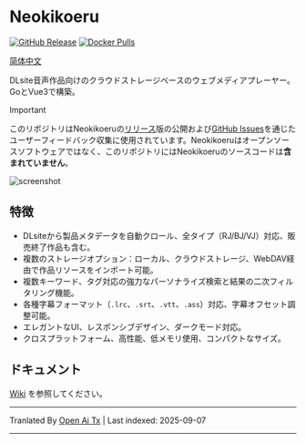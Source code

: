 # Neokikoeru

[![GitHub Release](https://img.shields.io/github/v/release/vscodev/neokikoeru)](https://github.com/vscodev/neokikoeru/releases)
[![Docker Pulls](https://img.shields.io/docker/pulls/vscodev/neokikoeru?logo=docker)](https://hub.docker.com/r/vscodev/neokikoeru)


[简体中文](https://raw.githubusercontent.com/vscodev/neokikoeru/main/README_CN.md)

DLsite音声作品向けのクラウドストレージベースのウェブメディアプレーヤー。GoとVue3で構築。

> [!IMPORTANT]
> このリポジトリはNeokikoeruの[リリース](https://github.com/vscodev/neokikoeru/releases)版の公開および[GitHub Issues](https://github.com/vscodev/neokikoeru/issues)を通じたユーザーフィードバック収集に使用されています。Neokikoeruはオープンソースソフトウェアではなく、このリポジトリにはNeokikoeruのソースコードは**含まれていません**。

![screenshot](https://cdn.jsdelivr.net/gh/vscodev/neokikoeru@main/screenshot.png)

## 特徴

- DLsiteから製品メタデータを自動クロール、全タイプ（RJ/BJ/VJ）対応、販売終了作品も含む。
- 複数のストレージオプション：ローカル、クラウドストレージ、WebDAV経由で作品リソースをインポート可能。
- 複数キーワード、タグ対応の強力なパーソナライズ検索と結果の二次フィルタリング機能。
- 各種字幕フォーマット（`.lrc`、`.srt`、`.vtt`、`.ass`）対応、字幕オフセット調整可能。
- エレガントなUI、レスポンシブデザイン、ダークモード対応。
- クロスプラットフォーム、高性能、低メモリ使用、コンパクトなサイズ。

## ドキュメント

[Wiki](https://github.com/vscodev/neokikoeru/wiki) を参照してください。


---

Tranlated By [Open Ai Tx](https://github.com/OpenAiTx/OpenAiTx) | Last indexed: 2025-09-07

---